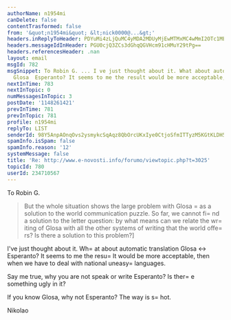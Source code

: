 ```yaml
---
authorName: n1954mi
canDelete: false
contentTrasformed: false
from: '&quot;n1954mi&quot; &lt;nick0000@...&gt;'
headers.inReplyToHeader: PDYuMi4zLjQuMC4yMDA2MDUyMjEwMTMxMC4wMmI2OTc1MEBwby5wYWNpZmljLm5ldC5hdT4=
headers.messageIdInHeader: PGU0cjQ3ZCs3dGhqQGVHcm91cHMuY29tPg==
headers.referencesHeader: .nan
layout: email
msgId: 782
msgSnippet: To Robin G. ... I ve just thought about it. What about automatic translation
  Glosa  Esperanto? It seems to me the result would be more acceptable, then when
nextInTime: 783
nextInTopic: 0
numMessagesInTopic: 3
postDate: '1148261421'
prevInTime: 781
prevInTopic: 781
profile: n1954mi
replyTo: LIST
senderId: 98Y5AnpAOnqOvs2ysmykcSqAqz8QbOrcUKxIye0CtjoSfmITTyzM5KGtKLDH52WGpYp8JUdlA-Tvh6a5v0GEm_tWjWp6cg
spamInfo.isSpam: false
spamInfo.reason: '12'
systemMessage: false
title: 'Re: http://www.e-novosti.info/forumo/viewtopic.php?t=3025'
topicId: 780
userId: 234710567
---
```


To Robin G.

> But the whole situation shows the large problem with Glosa 
=
> as a solution to the world communication puzzle.  So far, we cannot 
> fi=
nd a solution to the letter question: by what means can we relate 
> the wr=
iting of Glosa with all the other systems of writing that the 
> world offe=
rs?
> Is there a solution to this problem?]

I've just thought about it.
Wh=
at about automatic translation Glosa <-> Esperanto?
It seems to me the resu=
lt would be more acceptable, then
when we have to deal with national uneasy=
 languages.

Say me true, why you are not speak or write Esperanto?
Is ther=
e something ugly in it?

If you know Glosa, why not Esperanto? The way is s=
hot. 

Nikolao






